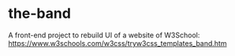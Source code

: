 # the-band
A front-end project to rebuild UI of a website of W3School: https://www.w3schools.com/w3css/tryw3css_templates_band.htm
